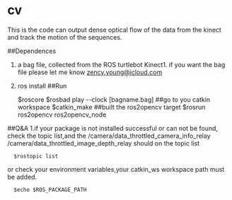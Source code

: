 # cv
  This is the code can output dense optical flow of the data from the kinect and track the motion of the sequences.

##Dependences
  1. a bag file, collected from the ROS turtlebot Kinect1. if you want the bag file please let me know zency.young@icloud.com
  2. ros install 
##Run 

      $roscore
      $rosbad play --clock [bagname.bag]
      ##go to you catkin workspace 
      $catkin_make
      ##built the ros2opencv target
      $rosrun ros2opencv ros2opencv_node
    
##Q&A
  1.if your package is not installed successful or can not be found,
    check the topic list,and the 
      /camera/data_throttled_camera_info_relay
      /camera/data_throttled_image_depth_relay
    should on the topic list

      $rostopic list 
  or check your environment variables,your catkin_ws workspace path must be added.
  
      $echo $ROS_PACKAGE_PATH
